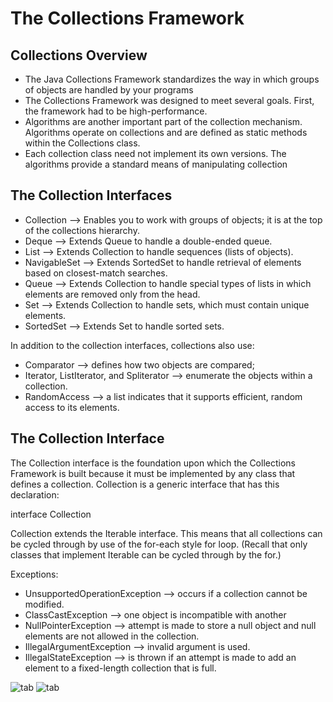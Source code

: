 # The Collections Framework


## Collections Overview

* The Java Collections Framework standardizes the way in which groups of objects are handled by your programs
* The Collections Framework was designed to meet several goals. First, the framework had to be high-performance.
* Algorithms are another important part of the collection mechanism. Algorithms operate on collections and are defined as static methods within the Collections class.
* Each collection class need not implement its own versions. The algorithms provide a standard means of manipulating collection


## The Collection Interfaces


* Collection --> Enables you to work with groups of objects; it is at the top of the collections hierarchy.
* Deque -->  Extends Queue to handle a double-ended queue.
* List -->   Extends Collection to handle sequences (lists of objects).
* NavigableSet -->  Extends SortedSet to handle retrieval of elements based on closest-match searches.
* Queue -->  Extends Collection to handle special types of lists in which elements are removed only from the head.
* Set --> Extends Collection to handle sets, which must contain unique elements.
* SortedSet -->  Extends Set to handle sorted sets.


In addition to the collection interfaces, collections also use:
* Comparator --> defines how two objects are compared; 
* Iterator, ListIterator, and Spliterator --> enumerate the objects within a collection. 
* RandomAccess --> a list indicates that it supports efficient, random access to its elements.

## The Collection Interface

The Collection interface is the foundation upon which the Collections Framework is built because it must be implemented by any class that defines a collection. Collection is a generic interface that has this declaration:

interface Collection<E>

Collection extends the Iterable interface. This means that all collections can be cycled through by use of the for-each style for loop. (Recall that only classes that implement Iterable can be cycled through by the for.)

Exceptions:
* UnsupportedOperationException --> occurs if a collection cannot be modified.
* ClassCastException --> one object is incompatible with another
* NullPointerException --> attempt is made to store a null object and null elements are not allowed in the collection.
* IllegalArgumentException --> invalid argument is used.
* IllegalStateException -->  is thrown if an attempt is made to add an element to a fixed-length collection that is full.

![tab](https://github.com/SumitAgrawal03071989/JavaTheCompleteReference-9/blob/master/Resources/tab18-1.jpg)
![tab](https://github.com/SumitAgrawal03071989/JavaTheCompleteReference-9/blob/master/Resources/tab18-1a.jpg)








